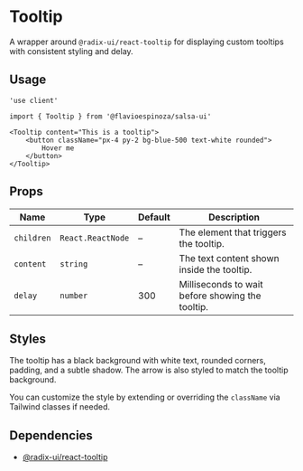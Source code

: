 # Tooltip

A wrapper around `@radix-ui/react-tooltip` for displaying custom tooltips with consistent styling and delay.

## Usage

```tsx
'use client'

import { Tooltip } from '@flavioespinoza/salsa-ui'

<Tooltip content="This is a tooltip">
	<button className="px-4 py-2 bg-blue-500 text-white rounded">
		Hover me
	</button>
</Tooltip>
```

## Props

| Name      | Type              | Default | Description                          |
|-----------|-------------------|---------|--------------------------------------|
| `children` | `React.ReactNode` | –       | The element that triggers the tooltip. |
| `content`  | `string`          | –       | The text content shown inside the tooltip. |
| `delay`    | `number`          | 300     | Milliseconds to wait before showing the tooltip. |

## Styles

The tooltip has a black background with white text, rounded corners, padding, and a subtle shadow. The arrow is also styled to match the tooltip background.

You can customize the style by extending or overriding the `className` via Tailwind classes if needed.

## Dependencies

- [@radix-ui/react-tooltip](https://www.radix-ui.com/primitives/docs/components/tooltip)

